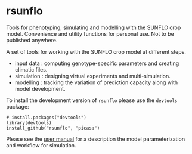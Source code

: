 # rsunflo
Tools for phenotyping, simulating and modelling with the SUNFLO crop model. 
Convenience and utility functions for personal use. Not to be published anywhere.

A set of tools for working with the SUNFLO crop model at different steps. 
* input data : computing genotype-specific parameters and creating climatic files.
* simulation : designing virtual experiments and multi-simulation.
* modelling : tracking the variation of prediction capacity along with model development.

To install the development version of `rsunflo` please use the `devtools` package:

    # install.packages("devtools")
    library(devtools)
    install_github("rsunflo", "picasa")

Please see the [user manual](inst/doc/workflow.md) for a description the model parameterization and workflow for simulation.

